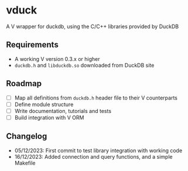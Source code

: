 # vduck

A V wrapper for duckdb, using the C/C++ libraries provided by DuckDB

## Requirements

- A working V version 0.3.x or higher
- `duckdb.h` and `libduckdb.so` downloaded from DuckDB site

## Roadmap

- [ ] Map all definitions from `duckdb.h` header file to their V counterparts
- [ ] Define module structure
- [ ] Write documentation, tutorials and tests
- [ ] Build integration with V ORM

## Changelog

- 05/12/2023: First commit to test library integration with working code
- 16/12/2023: Added connection and query functions, and a simple Makefile
